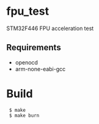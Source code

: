 # fpu_test
STM32F446 FPU acceleration test


## Requirements
- openocd
- arm-none-eabi-gcc


# Build

```shell
 $ make
 $ make burn
```
